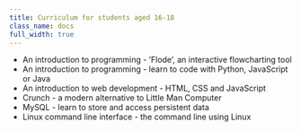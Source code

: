 ```yaml
---
title: Curriculum for students aged 16-18
class_name: docs
full_width: true
---
```




- An introduction to programming -  ‘Flode’, an interactive flowcharting tool
- An introduction to programming -  learn to code with Python, JavaScript or Java
- An introduction to web development -  HTML, CSS and JavaScript
- Crunch - a modern alternative to Little Man Computer
- MySQL - learn to store and access persistent data
- Linux command line interface - the command line using Linux
